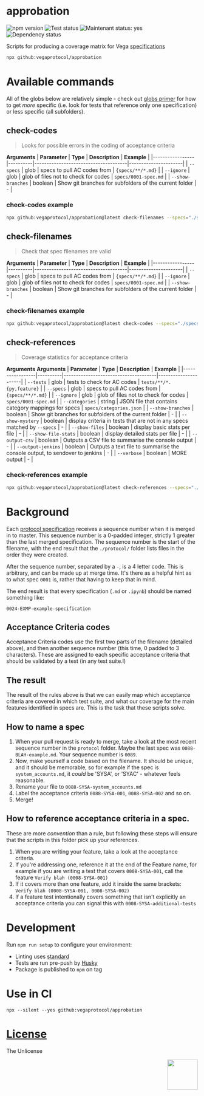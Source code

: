 # approbation
![npm  version](https://img.shields.io/npm/v/@vegaprotocol/approbation?style=flat-square) ![Test status](https://img.shields.io/github/workflow/status/vegaprotocol/approbation/Tape?style=flat-square) ![Maintenant status: yes](https://img.shields.io/maintenance/yes/2022?style=flat-square) ![Dependency status](https://img.shields.io/librariesio/release/npm/@vegaprotocol/approbation?style=flat-square)

Scripts for producing a coverage matrix for Vega [specifications](https://github.com/vegaprotocol/specs)

```bash
npx github:vegaprotocol/approbation
```

# Available commands

All of the globs below are relatively simple - check out [globs primer](https://github.com/isaacs/node-glob#glob-primer) for how to get *more* specific (i.e. look for tests that reference only one specification) or less specific (all subfolders).
 
## check-codes
> Looks for possible errors in the coding of acceptance criteria

**Arguments**
| **Parameter**   | **Type** | **Description**                      | **Example**          |
|-----------------|----------|--------------------------------------|----------------------|
| `--specs`         | glob     | specs to pull AC codes from          | `{specs/**/*.md}`    |
| `--ignore`        | glob     | glob of files not to check for codes | `specs/0001-spec.md` |
| `--show-branches` | boolean  | Show git branches for subfolders of the current folder | -  | 

### check-codes example
```bash
npx github:vegaprotocol/approbation@latest check-filenames --specs="./specs-internal/protocol/**/*.{md,ipynb}" --show-branches 
```


## check-filenames
> Check that spec filenames are valid

**Arguments**
| **Parameter**   | **Type** | **Description**                      | **Example**          |
|-----------------|----------|--------------------------------------|----------------------|
| `--specs`         | glob     | specs to pull AC codes from          | `{specs/**/*.md}`    |
| `--ignore`        | glob     | glob of files not to check for codes | `specs/0001-spec.md` |
| `--show-branches` | boolean  | Show git branches for subfolders of the current folder | -  | 

### check-filenames example
```bash
npx github:vegaprotocol/approbation@latest check-codes --specs="./specs/protocol/**/*.{md,ipynb}" --tests="./MultisigControl/test/*.js" --ignore="./specs/protocol/{0001-*,0002-*,0004-*}" --show-branches 
```


## check-references
> Coverage statistics for acceptance criteria
    
**Arguments**
**Arguments**
| **Parameter**   | **Type** | **Description**                      | **Example**          |
|-----------------|----------|--------------------------------------|----------------------|
| `--tests`         | glob     | tests to check for AC codes          | `tests/**/*.{py,feature}`    |
| `--specs`         | glob     | specs to pull AC codes from          | `{specs/**/*.md}`    |
| `--ignore`        | glob     | glob of files not to check for codes | `specs/0001-spec.md` |
| `--categories`  | string  | JSON file that contains category mappings for specs          | `specs/categories.json`    |
| `--show-branches` | boolean  | Show git branches for subfolders of the current folder | -  | 
| `--show-mystery`  | boolean  | display criteria in tests that are not in any specs matched by `--specs`          | -    |
| `--show-files`  | boolean  | display basic stats per file         | -    |
| `--show-file-stats`  | boolean  | display detailed stats per file         | -    |
| `--output-csv`  | boolean  | Outputs a CSV file to summarise the console output          | -    |
| `--output-jenkins`  | boolean  | Outputs a text file to summarise the console output, to sendover to jenkins          | -    |
| `--verbose`  | boolean  | MORE output        | -    |

### check-references example
```bash
npx github:vegaprotocol/approbation@latest check-references --specs="./specs/protocol/**/*.{md,ipynb}" --tests="./MultisigControl/test/*.js" --ignore="./specs/protocol/{0001-*}" --categories="specs/protocol/categories.json" --show-branches --show-mystery
```


# Background
Each [protocol specification](https://github.com/vegaprotocol/specs) receives a sequence number when it is merged in to master. 
This sequence number is a 0-padded integer, strictly 1 greater than the last merged 
specification. The sequence number is the start of the filename, with the end result
that the `./protocol/` folder lists files in the order they were created.

After the sequence number, separated by a `-`, is a 4 letter code. This is arbitrary,
and can be made up at merge time. It's there as a helpful hint as to what spec `0001` is,
rather that having to keep that in mind.

The end result is that every specification (`.md` or `.ipynb`) should be named something like:
```
0024-EXMP-example-specification
```

## Acceptance Criteria codes
Acceptance Criteria codes use the first two parts of the filename (detailed above), and then
another sequence number (this time, 0 padded to 3 characters). These are assigned to each specific
acceptance criteria that should be validated by a test (in any test suite.l)

## The result
The result of the rules above is that we can easily map which acceptance criteria are covered
in which test suite, and what our coverage for the main features identified in specs are. This
is the task that these scripts solve.

## How to name a spec
1. When your pull request is ready to merge, take a look at the most recent sequence number in the
`protocol` folder. Maybe the last spec was `0088-BLAH-example.md`. Your sequence number is `0089`.
2. Now, make yourself a code based on the filename. It should be unique, and it should be memorable,
so for example if the spec is `system_accounts.md`, it *could* be 'SYSA', or 'SYAC' - whatever feels
reasonable.
3. Rename your file to `0088-SYSA-system_accounts.md`
4. Label the acceptance criteria `0088-SYSA-001`, `0088-SYSA-002` and so on.
5. Merge!

## How to reference acceptance criteria in a spec.
These are more *convention* than a rule, but following these steps will ensure that the scripts in 
this folder pick up your references.

1. When you are writing your feature, take a look at the acceptance criteria.
2. If you're addressing one, reference it at the end of the Feature name, for example if you are 
writing a test that covers `0008-SYSA-001`, call the feature `Verify blah (0008-SYSA-001)`
3. If it covers more than one feature, add it inside the same brackets: `Verify blah (0008-SYSA-001, 0008-SYSA-002)`
4. If a feature test intentionally covers something that isn't explicitly an acceptance criteria
you can signal this with `0008-SYSA-additional-tests`

# Development
Run `npm run setup` to configure your environment:

- Linting uses [standard](https://www.npmjs.com/package/standard)
- Tests are run pre-push by [Husky](https://www.npmjs.com/package/husky)
- Package is published to `npm` on tag

# Use in CI
```shell
npx --silent --yes github:vegaprotocol/approbation
```

# [License](./LICENSE)
The Unlicense

<p align="right">
 <img src="https://user-images.githubusercontent.com/6678/159024710-42ae880f-b994-44af-b91d-b3fca3f49685.png" width="80" height="80" />
</p>
